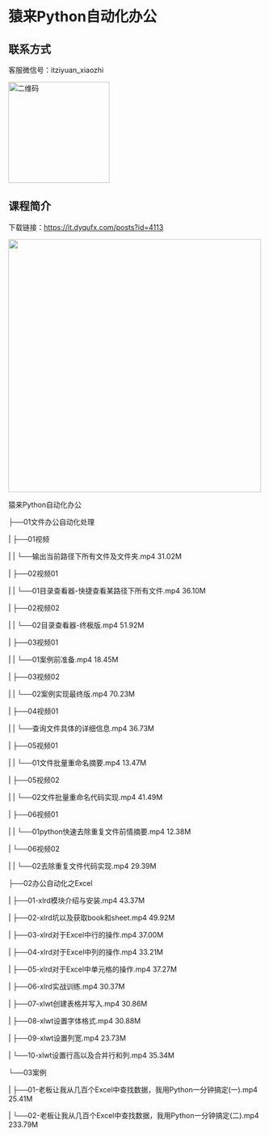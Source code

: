 # 猿来Python自动化办公

## 联系方式

客服微信号：itziyuan_xiaozhi

<img src="https://ziyuanyun.oss-cn-guangzhou.aliyuncs.com/common/20240614073449/666b82192834a.jpg" width="200" height="200" alt="二维码">

## 课程简介

下载链接：https://it.dyqufx.com/posts?id=4113

<img src="https://ziyuanyun.oss-cn-guangzhou.aliyuncs.com/yun/20240528073107/665517bb20e3d.jpg" width="500" alt="">

  猿来Python自动化办公



 ├──01文件办公自动化处理

 | ├──01视频

 | | └──输出当前路径下所有文件及文件夹.mp4 31.02M

 | ├──02视频01

 | | └──01目录查看器-快捷查看某路径下所有文件.mp4 36.10M

 | ├──02视频02

 | | └──02目录查看器-终极版.mp4 51.92M

 | ├──03视频01

 | | └──01案例前准备.mp4 18.45M

 | ├──03视频02

 | | └──02案例实现最终版.mp4 70.23M

 | ├──04视频01

 | | └──查询文件具体的详细信息.mp4 36.73M

 | ├──05视频01

 | | └──01文件批量重命名摘要.mp4 13.47M

 | ├──05视频02

 | | └──02文件批量重命名代码实现.mp4 41.49M

 | ├──06视频01

 | | └──01python快速去除重复文件前情摘要.mp4 12.38M

 | └──06视频02

 | | └──02去除重复文件代码实现.mp4 29.39M

 ├──02办公自动化之Excel

 | ├──01-xlrd模块介绍与安装.mp4 43.37M

 | ├──02-xlrd坑以及获取book和sheet.mp4 49.92M

 | ├──03-xlrd对于Excel中行的操作.mp4 37.00M

 | ├──04-xlrd对于Excel中列的操作.mp4 33.21M

 | ├──05-xlrd对于Excel中单元格的操作.mp4 37.27M

 | ├──06-xlrd实战训练.mp4 30.37M

 | ├──07-xlwt创建表格并写入.mp4 30.86M

 | ├──08-xlwt设置字体格式.mp4 30.88M

 | ├──09-xlwt设置列宽.mp4 23.73M

 | └──10-xlwt设置行高以及合并行和列.mp4 35.34M

 └──03案例

 | ├──01-老板让我从几百个Excel中查找数据，我用Python一分钟搞定(一).mp4 25.41M

 | └──02-老板让我从几百个Excel中查找数据，我用Python一分钟搞定(二).mp4 233.79M

  